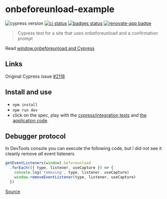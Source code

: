 # onbeforeunload-example
![cypress version](https://img.shields.io/badge/cypress-9.7.0-brightgreen) [![ci status][ci image]][ci url] [![badges status][badges image]][badges url] [![renovate-app badge][renovate-badge]][renovate-app]
> Cypress test for a site that uses onbeforeunload and a confirmation prompt

Read [window.onbeforeunload and Cypress](https://glebbahmutov.com/blog/onbeforeunload/)

## Links

Original Cypress issue [#2118](https://github.com/cypress-io/cypress/issues/2118)

## Install and use

- `npm install`
- `npm run dev`
- click on the spec, play with the [cypress/integration tests](cypress/integration) and [the application code](./public).

## Debugger protocol

In DevTools console you can execute the following code, but I did not see it cleanly remove _all_ event listeners

```js
getEventListeners(window).beforeunload
  .forEach(({ type, listener, useCapture }) => {
    console.log('removing', type, listener, useCapture)
    window.removeEventListener(type, listener, useCapture)
  })
```

[Source](https://twitter.com/AndyDavies/status/1359167670873190405)

[ci image]: https://github.com/bahmutov/onbeforeunload-example/workflows/ci/badge.svg?branch=main
[ci url]: https://github.com/bahmutov/onbeforeunload-example/actions
[badges image]: https://github.com/bahmutov/onbeforeunload-example/workflows/badges/badge.svg?branch=main
[badges url]: https://github.com/bahmutov/onbeforeunload-example/actions
[renovate-badge]: https://img.shields.io/badge/renovate-app-blue.svg
[renovate-app]: https://renovateapp.com/
